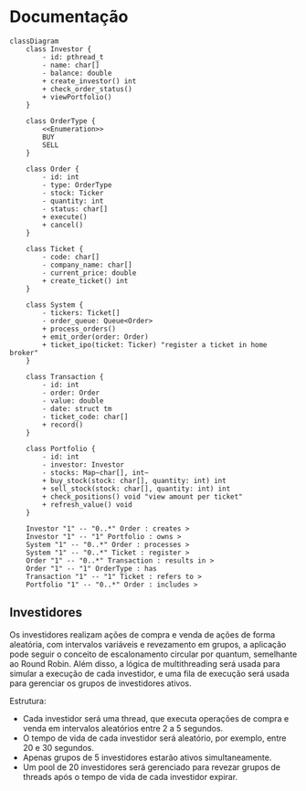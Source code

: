# Documentação

```mermaid
classDiagram
    class Investor {
        - id: pthread_t
        - name: char[]
        - balance: double
        + create_investor() int
        + check_order_status()
        + viewPortfolio()
    }

    class OrderType {
        <<Enumeration>>
        BUY
        SELL
    }

    class Order {
        - id: int
        - type: OrderType
        - stock: Ticker
        - quantity: int
        - status: char[]
        + execute()
        + cancel()
    }

    class Ticket {
        - code: char[]
        - company_name: char[]
        - current_price: double
        + create_ticket() int
    }

    class System {
	    - tickers: Ticket[]
        - order_queue: Queue<Order>
        + process_orders()
        + emit_order(order: Order)
        + ticket_ipo(ticket: Ticker) "register a ticket in home broker"
    }

    class Transaction {
        - id: int
        - order: Order
        - value: double
        - date: struct tm
        - ticket_code: char[]
        + record()
    }

    class Portfolio {
        - id: int
        - investor: Investor
        - stocks: Map~char[], int~
        + buy_stock(stock: char[], quantity: int) int
        + sell_stock(stock: char[], quantity: int) int
        + check_positions() void "view amount per ticket"
        + refresh_value() void
    }

    Investor "1" -- "0..*" Order : creates >
    Investor "1" -- "1" Portfolio : owns >
    System "1" -- "0..*" Order : processes >
    System "1" -- "0..*" Ticket : register >
    Order "1" -- "0..*" Transaction : results in >
    Order "1" -- "1" OrderType : has
    Transaction "1" -- "1" Ticket : refers to >
    Portfolio "1" -- "0..*" Order : includes >
```

## Investidores

Os investidores realizam ações de compra e venda de ações de forma aleatória, com intervalos variáveis e revezamento em grupos, a aplicação pode seguir o conceito de escalonamento circular por quantum, semelhante ao Round Robin. Além disso, a lógica de multithreading será usada para simular a execução de cada investidor, e uma fila de execução será usada para gerenciar os grupos de investidores ativos.

Estrutura:
- Cada investidor será uma thread, que executa operações de compra e venda em intervalos aleatórios entre 2 a 5 segundos.
- O tempo de vida de cada investidor será aleatório, por exemplo, entre 20 e 30 segundos.
- Apenas grupos de 5 investidores estarão ativos simultaneamente.
- Um pool de 20 investidores será gerenciado para revezar grupos de threads após o tempo de vida de cada investidor expirar.